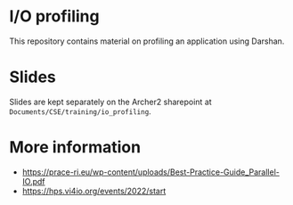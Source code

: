 # I/O profiling

This repository contains material on profiling an application using Darshan.

# Slides

Slides are kept separately on the Archer2 sharepoint at `Documents/CSE/training/io_profiling`.

# More information

- https://prace-ri.eu/wp-content/uploads/Best-Practice-Guide_Parallel-IO.pdf
- https://hps.vi4io.org/events/2022/start
